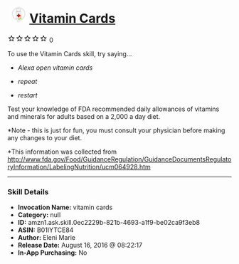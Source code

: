 # &nbsp;<img src="skill_icon" alt="Vitamin Cards icon" width="36"> [Vitamin Cards](http://alexa.amazon.com/#skills/amzn1.ask.skill.0ec2229b-821b-4693-a1f9-be02ca9f3eb8)
![0 stars](../../images/ic_star_border_black_18dp_1x.png)![0 stars](../../images/ic_star_border_black_18dp_1x.png)![0 stars](../../images/ic_star_border_black_18dp_1x.png)![0 stars](../../images/ic_star_border_black_18dp_1x.png)![0 stars](../../images/ic_star_border_black_18dp_1x.png) 0

To use the Vitamin Cards skill, try saying...

* *Alexa open vitamin cards*

* *repeat*

* *restart*

Test your knowledge of FDA recommended daily allowances of vitamins and minerals for adults based on a 2,000 a day diet.

*Note - this is just for fun, you must consult your physician before making any changes to your diet.

*This information was collected from
http://www.fda.gov/Food/GuidanceRegulation/GuidanceDocumentsRegulatoryInformation/LabelingNutrition/ucm064928.htm

***

### Skill Details

* **Invocation Name:** vitamin cards
* **Category:** null
* **ID:** amzn1.ask.skill.0ec2229b-821b-4693-a1f9-be02ca9f3eb8
* **ASIN:** B01IYTCE84
* **Author:** Eleni Marie
* **Release Date:** August 16, 2016 @ 08:22:17
* **In-App Purchasing:** No
